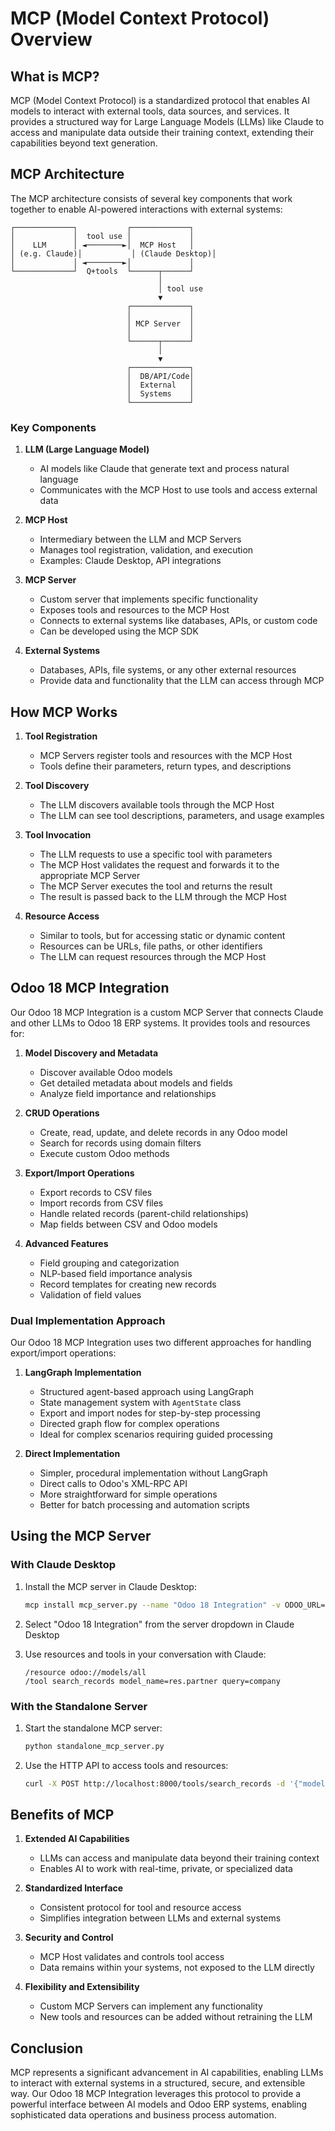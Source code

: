# MCP (Model Context Protocol) Overview

## What is MCP?

MCP (Model Context Protocol) is a standardized protocol that enables AI models to interact with external tools, data sources, and services. It provides a structured way for Large Language Models (LLMs) like Claude to access and manipulate data outside their training context, extending their capabilities beyond text generation.

## MCP Architecture

The MCP architecture consists of several key components that work together to enable AI-powered interactions with external systems:

```
┌─────────────┐           ┌─────────────┐
│             │  tool use │             │
│    LLM      │ ◄────────►│  MCP Host   │
│ (e.g. Claude)│           │ (Claude Desktop)│
│             │ ◄────────►│             │
└─────────────┘  Q+tools  └──────┬──────┘
                                 │
                                 │ tool use
                                 ▼
                          ┌─────────────┐
                          │             │
                          │ MCP Server  │
                          │             │
                          └──────┬──────┘
                                 │
                                 ▼
                          ┌─────────────┐
                          │  DB/API/Code│
                          │  External   │
                          │  Systems    │
                          └─────────────┘
```

### Key Components

1. **LLM (Large Language Model)**
   - AI models like Claude that generate text and process natural language
   - Communicates with the MCP Host to use tools and access external data

2. **MCP Host**
   - Intermediary between the LLM and MCP Servers
   - Manages tool registration, validation, and execution
   - Examples: Claude Desktop, API integrations

3. **MCP Server**
   - Custom server that implements specific functionality
   - Exposes tools and resources to the MCP Host
   - Connects to external systems like databases, APIs, or custom code
   - Can be developed using the MCP SDK

4. **External Systems**
   - Databases, APIs, file systems, or any other external resources
   - Provide data and functionality that the LLM can access through MCP

## How MCP Works

1. **Tool Registration**
   - MCP Servers register tools and resources with the MCP Host
   - Tools define their parameters, return types, and descriptions

2. **Tool Discovery**
   - The LLM discovers available tools through the MCP Host
   - The LLM can see tool descriptions, parameters, and usage examples

3. **Tool Invocation**
   - The LLM requests to use a specific tool with parameters
   - The MCP Host validates the request and forwards it to the appropriate MCP Server
   - The MCP Server executes the tool and returns the result
   - The result is passed back to the LLM through the MCP Host

4. **Resource Access**
   - Similar to tools, but for accessing static or dynamic content
   - Resources can be URLs, file paths, or other identifiers
   - The LLM can request resources through the MCP Host

## Odoo 18 MCP Integration

Our Odoo 18 MCP Integration is a custom MCP Server that connects Claude and other LLMs to Odoo 18 ERP systems. It provides tools and resources for:

1. **Model Discovery and Metadata**
   - Discover available Odoo models
   - Get detailed metadata about models and fields
   - Analyze field importance and relationships

2. **CRUD Operations**
   - Create, read, update, and delete records in any Odoo model
   - Search for records using domain filters
   - Execute custom Odoo methods

3. **Export/Import Operations**
   - Export records to CSV files
   - Import records from CSV files
   - Handle related records (parent-child relationships)
   - Map fields between CSV and Odoo models

4. **Advanced Features**
   - Field grouping and categorization
   - NLP-based field importance analysis
   - Record templates for creating new records
   - Validation of field values

### Dual Implementation Approach

Our Odoo 18 MCP Integration uses two different approaches for handling export/import operations:

1. **LangGraph Implementation**
   - Structured agent-based approach using LangGraph
   - State management system with `AgentState` class
   - Export and import nodes for step-by-step processing
   - Directed graph flow for complex operations
   - Ideal for complex scenarios requiring guided processing

2. **Direct Implementation**
   - Simpler, procedural implementation without LangGraph
   - Direct calls to Odoo's XML-RPC API
   - More straightforward for simple operations
   - Better for batch processing and automation scripts

## Using the MCP Server

### With Claude Desktop

1. Install the MCP server in Claude Desktop:
   ```bash
   mcp install mcp_server.py --name "Odoo 18 Integration" -v ODOO_URL=http://localhost:8069 -v ODOO_DB=llmdb18 -v ODOO_USERNAME=admin -v ODOO_PASSWORD=admin
   ```

2. Select "Odoo 18 Integration" from the server dropdown in Claude Desktop

3. Use resources and tools in your conversation with Claude:
   ```
   /resource odoo://models/all
   /tool search_records model_name=res.partner query=company
   ```

### With the Standalone Server

1. Start the standalone MCP server:
   ```bash
   python standalone_mcp_server.py
   ```

2. Use the HTTP API to access tools and resources:
   ```bash
   curl -X POST http://localhost:8000/tools/search_records -d '{"model_name": "res.partner", "query": "company"}'
   ```

## Benefits of MCP

1. **Extended AI Capabilities**
   - LLMs can access and manipulate data beyond their training context
   - Enables AI to work with real-time, private, or specialized data

2. **Standardized Interface**
   - Consistent protocol for tool and resource access
   - Simplifies integration between LLMs and external systems

3. **Security and Control**
   - MCP Host validates and controls tool access
   - Data remains within your systems, not exposed to the LLM directly

4. **Flexibility and Extensibility**
   - Custom MCP Servers can implement any functionality
   - New tools and resources can be added without retraining the LLM

## Conclusion

MCP represents a significant advancement in AI capabilities, enabling LLMs to interact with external systems in a structured, secure, and extensible way. Our Odoo 18 MCP Integration leverages this protocol to provide a powerful interface between AI models and Odoo ERP systems, enabling sophisticated data operations and business process automation.
